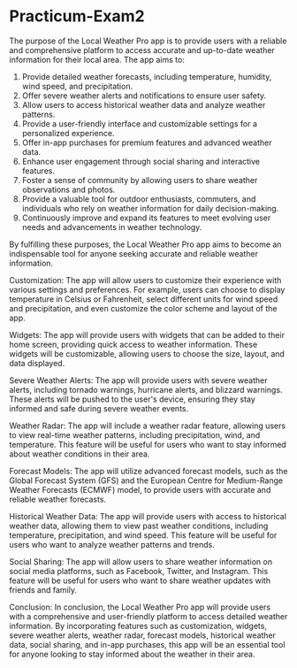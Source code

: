 # Practicum-Exam2
The purpose of the Local Weather Pro app is to provide users with a reliable and comprehensive platform to access accurate and up-to-date weather information for their local area. The app aims to:

1. Provide detailed weather forecasts, including temperature, humidity, wind speed, and precipitation.
2. Offer severe weather alerts and notifications to ensure user safety.
3. Allow users to access historical weather data and analyze weather patterns.
4. Provide a user-friendly interface and customizable settings for a personalized experience.
6. Offer in-app purchases for premium features and advanced weather data.
7. Enhance user engagement through social sharing and interactive features.
8. Foster a sense of community by allowing users to share weather observations and photos.
9. Provide a valuable tool for outdoor enthusiasts, commuters, and individuals who rely on weather information for daily decision-making.
10. Continuously improve and expand its features to meet evolving user needs and advancements in weather technology.

By fulfilling these purposes, the Local Weather Pro app aims to become an indispensable tool for anyone seeking accurate and reliable weather information.


Customization:
The app will allow users to customize their experience with various settings and preferences. For example, users can choose to display temperature in Celsius or Fahrenheit, select different units for wind speed and precipitation, and even customize the color scheme and layout of the app.

Widgets:
The app will provide users with widgets that can be added to their home screen, providing quick access to weather information. These widgets will be customizable, allowing users to choose the size, layout, and data displayed.

Severe Weather Alerts:
The app will provide users with severe weather alerts, including tornado warnings, hurricane alerts, and blizzard warnings. These alerts will be pushed to the user's device, ensuring they stay informed and safe during severe weather events.

Weather Radar:
The app will include a weather radar feature, allowing users to view real-time weather patterns, including precipitation, wind, and temperature. This feature will be useful for users who want to stay informed about weather conditions in their area.

Forecast Models:
The app will utilize advanced forecast models, such as the Global Forecast System (GFS) and the European Centre for Medium-Range Weather Forecasts (ECMWF) model, to provide users with accurate and reliable weather forecasts.

Historical Weather Data:
The app will provide users with access to historical weather data, allowing them to view past weather conditions, including temperature, precipitation, and wind speed. This feature will be useful for users who want to analyze weather patterns and trends.

Social Sharing:
The app will allow users to share weather information on social media platforms, such as Facebook, Twitter, and Instagram. This feature will be useful for users who want to share weather updates with friends and family.


Conclusion:
In conclusion, the Local Weather Pro app will provide users with a comprehensive and user-friendly platform to access detailed weather information. By incorporating features such as customization, widgets, severe weather alerts, weather radar, forecast models, historical weather data, social sharing, and in-app purchases, this app will be an essential tool for anyone looking to stay informed about the weather in their area.
